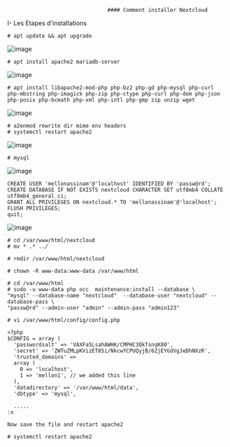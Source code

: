                                     #### Comment installer Nextcloud


 I-   Les Etapes d'installations


```
# apt update && apt upgrade
```


![image](https://user-images.githubusercontent.com/113466237/207984605-fcd99edf-c1f3-4bab-b2db-1252a1e48a95.png)



```
# apt install apache2 mariadb-server 
```


![image](https://user-images.githubusercontent.com/113466237/207984880-7fe5df45-4e86-4c4e-9ce6-bca06a6c0dfa.png)



```
# apt install libapache2-mod-php php-bz2 php-gd php-mysql php-curl php-mbstring php-imagick php-zip php-ctype php-curl php-dom php-json php-posix php-bcmath php-xml php-intl php-gmp zip unzip wget
```


![image](https://user-images.githubusercontent.com/113466237/207986965-2d18edc3-f4d7-4c1c-8a00-395a77be56dc.png)




```
# a2enmod rewrite dir mime env headers
# systemctl restart apache2
```


![image](https://user-images.githubusercontent.com/113466237/207985478-de0d99d2-3277-49ed-927c-bd282d1b40b8.png)



```
# mysql
```


![image](https://user-images.githubusercontent.com/113466237/207985897-2f1e43ad-d395-411b-8e1e-b3923ebe717b.png)



```
CREATE USER 'mellonassinam'@'localhost' IDENTIFIED BY 'passw@rd';
CREATE DATABASE IF NOT EXISTS nextcloud CHARACTER SET utf8mb4 COLLATE utf8mb4_general_ci;
GRANT ALL PRIVILEGES ON nextcloud.* TO 'mellonassinam'@'localhost';
FLUSH PRIVILEGES;
quit;
```


![image](https://user-images.githubusercontent.com/113466237/207986168-cc3705f5-e40e-4536-889e-015d53a40424.png)



```
# cd /var/www/html/nextcloud
# mv * .* ../
```


```
# rmdir /var/www/html/nextcloud
```


```
# chown -R www-data:www-data /var/www/html
```


```
# cd /var/www/html
# sudo -u www-data php occ  maintenance:install --database \
"mysql" --database-name "nextcloud"  --database-user "nextcloud" --database-pass \
"passw@rd" --admin-user "admin" --admin-pass "admin123"
```


```
# vi /var/www/html/config/config.php

<?php
$CONFIG = array (
  'passwordsalt' => 'VAXFa5LsahAWHK/CMPHC3QkTsnqK80',
  'secret' => 'ZWTuZMLpKVizET85i/NkcwYCPUQyjB/6ZjEYGdVgJeDhNXzR',
  'trusted_domains' =>
  array (
    0 => 'localhost',
    1 => 'mellon1', // we added this line
  ),
  'datadirectory' => '/var/www/html/data',
  'dbtype' => 'mysql',

  .....
:x

Now save the file and restart apache2

# systemctl restart apache2
```
